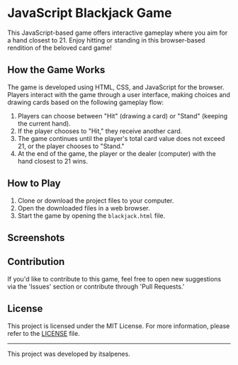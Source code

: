 # JavaScript Blackjack Game
This JavaScript-based game offers interactive gameplay where you aim for a hand closest to 21. Enjoy hitting or standing in this browser-based rendition of the beloved card game!

## How the Game Works

The game is developed using HTML, CSS, and JavaScript for the browser. Players interact with the game through a user interface, making choices and drawing cards based on the following gameplay flow:

1. Players can choose between "Hit" (drawing a card) or "Stand" (keeping the current hand).
2. If the player chooses to "Hit," they receive another card.
3. The game continues until the player's total card value does not exceed 21, or the player chooses to "Stand."
4. At the end of the game, the player or the dealer (computer) with the hand closest to 21 wins.

## How to Play

1. Clone or download the project files to your computer.
2. Open the downloaded files in a web browser.
3. Start the game by opening the `blackjack.html` file.

## Screenshots



## Contribution

If you'd like to contribute to this game, feel free to open new suggestions via the 'Issues' section or contribute through 'Pull Requests.'

## License

This project is licensed under the MIT License. For more information, please refer to the [LICENSE](LICENSE) file.

---

This project was developed by itsalpenes.
